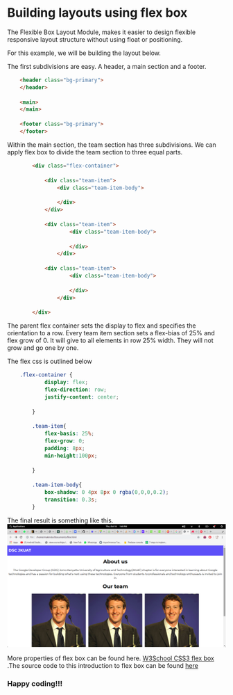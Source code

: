 # Building layouts using flex box

The Flexible Box Layout Module, makes it easier to design flexible responsive layout structure without using float or positioning.

For this example, we will be building the layout below.


The first subdivisions are easy. A header, a main section and a footer.

```html
    <header class="bg-primary">
    </header>

    <main>
    </main>

    <footer class="bg-primary">
    </footer>
```

Within the main section, the team section has three subdivisions. We can apply flex box to divide the team section to three equal parts.

```html
        <div class="flex-container">

            <div class="team-item">
                <div class="team-item-body">
                        
                </div>
            </div>

            <div class="team-item">
                    <div class="team-item-body">
                            
                    </div>
                </div>
            
            <div class="team-item">
                    <div class="team-item-body">
                            
                    </div>
                </div>

        </div>

```

The parent flex container sets the display to flex and specifies the orientation to a row.
Every team item section sets a flex-bias of 25% and flex grow of 0. It will give to all elements in row 25% width. They will not grow and go one by one.


The flex css is outlined below

```css
    .flex-container {
            display: flex;
            flex-direction: row;
            justify-content: center;

        }

        .team-item{
            flex-basis: 25%;
            flex-grow: 0;
            padding: 8px;
            min-height:100px;
            
        }

        .team-item-body{
            box-shadow: 0 4px 8px 0 rgba(0,0,0,0.2);
            transition: 0.3s;
        }
```

The final result is something like this.
![screenshot](./images/flex-intro.png)

More properties of flex box can be found here.
[W3School CSS3 flex box](https://www.w3schools.com/css/css3_flexbox.asp) .The source code to this introduction to flex box can be found [here](./code/flex.html)

### Happy coding!!!
